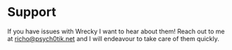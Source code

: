 # Support

If you have issues with Wrecky I want to hear about them! Reach out to me at richo@psych0tik.net and I will endeavour to take care of them quickly.
